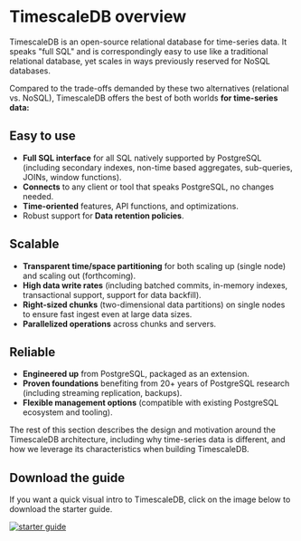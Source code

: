 # TimescaleDB overview

TimescaleDB is an open-source relational database for time-series data.  It
speaks "full SQL" and is correspondingly easy to use like a traditional relational
database, yet scales in ways previously reserved for NoSQL databases.

Compared to the trade-offs demanded by these two alternatives
(relational vs. NoSQL), TimescaleDB offers the best of both
worlds **for time-series data:**

## Easy to use

- **Full SQL interface** for all SQL natively supported by
PostgreSQL (including secondary indexes, non-time based aggregates,
sub-queries, JOINs, window functions).
- **Connects** to any client or tool that speaks PostgreSQL, no changes needed.
- **Time-oriented** features, API functions, and optimizations.
- Robust support for **Data retention policies**.


## Scalable

- **Transparent time/space partitioning** for both scaling up (single node)
and scaling out (forthcoming).
- **High data write rates** (including batched commits, in-memory
indexes, transactional support, support for data backfill).
- **Right-sized chunks** (two-dimensional data partitions) on single nodes to
ensure fast ingest even at large data sizes.
- **Parallelized operations** across chunks and servers.

## Reliable

- **Engineered up** from PostgreSQL, packaged as an extension.
- **Proven foundations** benefiting from 20+ years of PostgreSQL
research (including streaming replication, backups).
- **Flexible management options** (compatible with existing PostgreSQL
ecosystem and tooling).

The rest of this section describes the design and motivation around the TimescaleDB
architecture, including why time-series data is different, and how we leverage
its characteristics when building TimescaleDB.

## Download the guide
If you want a quick visual intro to TimescaleDB, click on the image below to download the starter guide.

[<img class="main-content__illustration"
src="https://assets.timescale.com/images/covers/TimescaleDB_Starter_Guide.svg"
alt="starter guide"/>][starter-guide]


[starter-guide]: https://assets.timescale.com/resources/TimescaleDB_Starter_Guide.pdf
